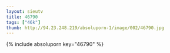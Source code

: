 ```yaml
--- 
layout: sieutv
title: 46790
tags: ["46k"]
thumb: http://94.23.248.219/absoluporn-1/image/002/46790.jpg
---
```

{% include absoluporn key="46790" %} 

